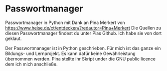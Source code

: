 # Passwortmanager
Passwortmanager in Python mit Dank an Pina Merkert von https://www.heise.de/ct/entdecken/?redautor=Pina+Merkert
Die Quellen zu diesen Passwortmanager findest du unter Pias Github. Ich habe sie von dort geklaut.

Der Passwortmanager ist in Python geschrieben. Für mich ist das ganze ein Bildungs- und Lernprojekt. Es kann dafür keine Gewährleistung übernommen werden. Pina stellte ihr Skript under die GNU public licence dem ich mich anschließe.
